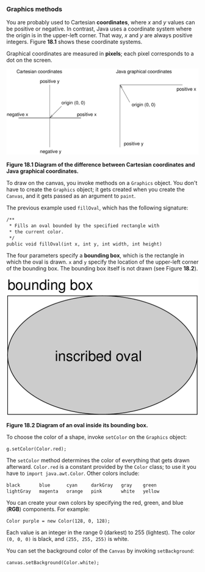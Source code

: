 ###  Graphics methods



You are probably used to Cartesian **coordinates**, where $x$ and $y$ values can be positive or negative.
In contrast, Java uses a coordinate system where the origin is in the upper-left corner.
That way, $x$ and $y$ are always positive integers.
Figure **18.1** shows these coordinate systems.

Graphical coordinates are measured in **pixels**; each pixel corresponds to a dot on the screen.

![Figure 18.1 Diagram of the difference between Cartesian coordinates and Java graphical coordinates.](figs/coordinates.jpg)

**Figure 18.1 Diagram of the difference between Cartesian coordinates and Java graphical coordinates.**

To draw on the canvas, you invoke methods on a `Graphics` object.
You don't have to create the `Graphics` object; it gets created when you create the `Canvas`, and it gets passed as an argument to `paint`.

The previous example used `fillOval`, which has the following signature:

```code
/**
 * Fills an oval bounded by the specified rectangle with
 * the current color.
 */
public void fillOval(int x, int y, int width, int height)
```


The four parameters specify a **bounding box**, which is the rectangle in which the oval is drawn.
`x` and `y` specify the location of the upper-left corner of the bounding box.
The bounding box itself is not drawn (see Figure **18.2**).

![Figure 18.2 Diagram of an oval inside its bounding box.](figs/circle.jpg)

**Figure 18.2 Diagram of an oval inside its bounding box.**


To choose the color of a shape, invoke `setColor` on the `Graphics` object:

```code
g.setColor(Color.red);
```

The `setColor` method determines the color of everything that gets drawn afterward.
`Color.red` is a constant provided by the `Color` class; to use it you have to `import java.awt.Color`.
Other colors include:

```code
black       blue      cyan     darkGray   gray    green
lightGray   magenta   orange   pink       white   yellow
```


You can create your own colors by specifying the red, green, and blue (**RGB**) components.
For example:

```code
Color purple = new Color(128, 0, 128);
```

Each value is an integer in the range 0 (darkest) to 255 (lightest).
The color `(0, 0, 0)` is black, and `(255, 255, 255)` is white.

You can set the background color of the `Canvas` by invoking `setBackground`:

```code
canvas.setBackground(Color.white);
```